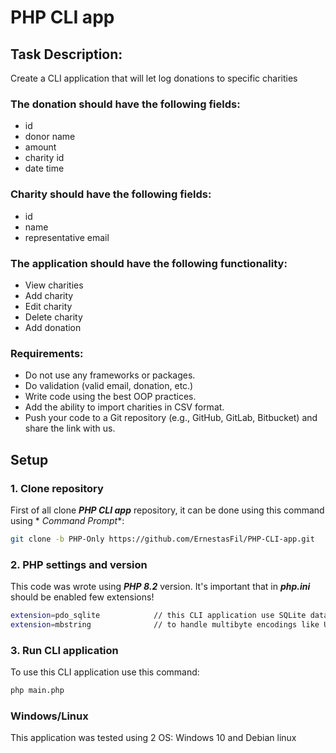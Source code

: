 # PHP CLI app

## Task Description:

Create a CLI application that will let log donations to specific charities

### The donation should have the following fields:

- id
- donor name
- amount
- charity id
- date time

### Charity should have the following fields:

- id
- name
- representative email

### The application should have the following functionality:

- View charities
- Add charity
- Edit charity
- Delete charity
- Add donation

### Requirements:

- Do not use any frameworks or packages.
- Do validation (valid email, donation, etc.)
- Write code using the best OOP practices.
- Add the ability to import charities in CSV format.
- Push your code to a Git repository (e.g., GitHub, GitLab, Bitbucket) and share the link with us.

## Setup

### 1. Clone repository

First of all clone **_PHP CLI app_** repository, it can be done using this command using *
*Command Prompt**:

```bash
git clone -b PHP-Only https://github.com/ErnestasFil/PHP-CLI-app.git
```

### 2. PHP settings and version

This code was wrote using **_PHP 8.2_** version. It's important that in **_php.ini_** should be enabled few extensions!

```bash
extension=pdo_sqlite            // this CLI application use SQLite database
extension=mbstring              // to handle multibyte encodings like UTF-8
```

### 3. Run CLI application

To use this CLI application use this command:

```bash
php main.php
```

### Windows/Linux

This application was tested using 2 OS: Windows 10 and Debian linux
